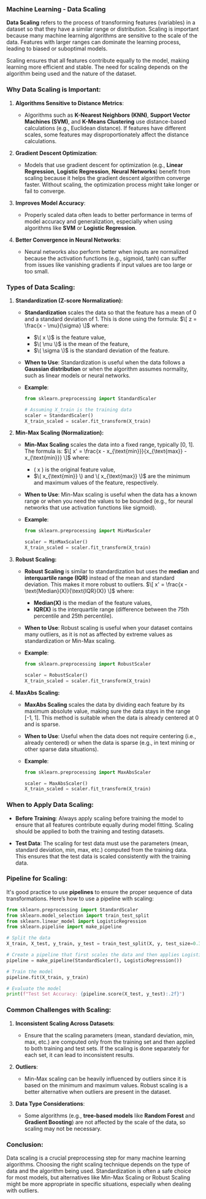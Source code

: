 ### **Machine Learning - Data Scaling**

**Data Scaling** refers to the process of transforming features (variables) in a dataset so that they have a similar range or distribution. Scaling is important because many machine learning algorithms are sensitive to the scale of the data. Features with larger ranges can dominate the learning process, leading to biased or suboptimal models.

Scaling ensures that all features contribute equally to the model, making learning more efficient and stable. The need for scaling depends on the algorithm being used and the nature of the dataset.

### **Why Data Scaling is Important:**
1. **Algorithms Sensitive to Distance Metrics**:
   - Algorithms such as **K-Nearest Neighbors (KNN)**, **Support Vector Machines (SVM)**, and **K-Means Clustering** use distance-based calculations (e.g., Euclidean distance). If features have different scales, some features may disproportionately affect the distance calculations.
   
2. **Gradient Descent Optimization**:
   - Models that use gradient descent for optimization (e.g., **Linear Regression**, **Logistic Regression**, **Neural Networks**) benefit from scaling because it helps the gradient descent algorithm converge faster. Without scaling, the optimization process might take longer or fail to converge.
   
3. **Improves Model Accuracy**:
   - Properly scaled data often leads to better performance in terms of model accuracy and generalization, especially when using algorithms like **SVM** or **Logistic Regression**.
   
4. **Better Convergence in Neural Networks**:
   - Neural networks also perform better when inputs are normalized because the activation functions (e.g., sigmoid, tanh) can suffer from issues like vanishing gradients if input values are too large or too small.

### **Types of Data Scaling:**

1. **Standardization (Z-score Normalization):**
   - **Standardization** scales the data so that the feature has a mean of 0 and a standard deviation of 1. This is done using the formula:
     $\[
     z = \frac{x - \mu}{\sigma}
     \]$
     where:
     - $\( x \)$ is the feature value,
     - $\( \mu \)$ is the mean of the feature,
     - $\( \sigma \)$ is the standard deviation of the feature.
   
   - **When to Use**: Standardization is useful when the data follows a **Gaussian distribution** or when the algorithm assumes normality, such as linear models or neural networks.
   
   - **Example**:
     ```python
     from sklearn.preprocessing import StandardScaler
     
     # Assuming X_train is the training data
     scaler = StandardScaler()
     X_train_scaled = scaler.fit_transform(X_train)
     ```

2. **Min-Max Scaling (Normalization):**
   - **Min-Max Scaling** scales the data into a fixed range, typically [0, 1]. The formula is:
     $\[
     x' = \frac{x - x_{\text{min}}}{x_{\text{max}} - x_{\text{min}}}
     \]$
     where:
     - \( x \) is the original feature value,
     - $\( x_{\text{min}} \) and \( x_{\text{max}} \)$ are the minimum and maximum values of the feature, respectively.
   
   - **When to Use**: Min-Max scaling is useful when the data has a known range or when you need the values to be bounded (e.g., for neural networks that use activation functions like sigmoid).
   
   - **Example**:
     ```python
     from sklearn.preprocessing import MinMaxScaler
     
     scaler = MinMaxScaler()
     X_train_scaled = scaler.fit_transform(X_train)
     ```

3. **Robust Scaling:**
   - **Robust Scaling** is similar to standardization but uses the **median** and **interquartile range (IQR)** instead of the mean and standard deviation. This makes it more robust to outliers.
     $\[
     x' = \frac{x - \text{Median}(X)}{\text{IQR}(X)}
     \]$
     where:
     - **Median(X)** is the median of the feature values,
     - **IQR(X)** is the interquartile range (difference between the 75th percentile and 25th percentile).
   
   - **When to Use**: Robust scaling is useful when your dataset contains many outliers, as it is not as affected by extreme values as standardization or Min-Max scaling.
   
   - **Example**:
     ```python
     from sklearn.preprocessing import RobustScaler
     
     scaler = RobustScaler()
     X_train_scaled = scaler.fit_transform(X_train)
     ```

4. **MaxAbs Scaling:**
   - **MaxAbs Scaling** scales the data by dividing each feature by its maximum absolute value, making sure the data stays in the range [-1, 1]. This method is suitable when the data is already centered at 0 and is sparse.
   
   - **When to Use**: Useful when the data does not require centering (i.e., already centered) or when the data is sparse (e.g., in text mining or other sparse data situations).
   
   - **Example**:
     ```python
     from sklearn.preprocessing import MaxAbsScaler
     
     scaler = MaxAbsScaler()
     X_train_scaled = scaler.fit_transform(X_train)
     ```

### **When to Apply Data Scaling:**
- **Before Training**: Always apply scaling before training the model to ensure that all features contribute equally during model fitting. Scaling should be applied to both the training and testing datasets.
  
- **Test Data**: The scaling for test data must use the parameters (mean, standard deviation, min, max, etc.) computed from the training data. This ensures that the test data is scaled consistently with the training data.

### **Pipeline for Scaling:**

It's good practice to use **pipelines** to ensure the proper sequence of data transformations. Here’s how to use a pipeline with scaling:

```python
from sklearn.preprocessing import StandardScaler
from sklearn.model_selection import train_test_split
from sklearn.linear_model import LogisticRegression
from sklearn.pipeline import make_pipeline

# Split the data
X_train, X_test, y_train, y_test = train_test_split(X, y, test_size=0.3, random_state=42)

# Create a pipeline that first scales the data and then applies Logistic Regression
pipeline = make_pipeline(StandardScaler(), LogisticRegression())

# Train the model
pipeline.fit(X_train, y_train)

# Evaluate the model
print(f"Test Set Accuracy: {pipeline.score(X_test, y_test):.2f}")
```

### **Common Challenges with Scaling:**
1. **Inconsistent Scaling Across Datasets**:
   - Ensure that the scaling parameters (mean, standard deviation, min, max, etc.) are computed only from the training set and then applied to both training and test sets. If the scaling is done separately for each set, it can lead to inconsistent results.

2. **Outliers**:
   - Min-Max scaling can be heavily influenced by outliers since it is based on the minimum and maximum values. Robust scaling is a better alternative when outliers are present in the dataset.

3. **Data Type Considerations**:
   - Some algorithms (e.g., **tree-based models** like **Random Forest** and **Gradient Boosting**) are not affected by the scale of the data, so scaling may not be necessary.

### **Conclusion:**
Data scaling is a crucial preprocessing step for many machine learning algorithms. Choosing the right scaling technique depends on the type of data and the algorithm being used. Standardization is often a safe choice for most models, but alternatives like Min-Max Scaling or Robust Scaling might be more appropriate in specific situations, especially when dealing with outliers.
